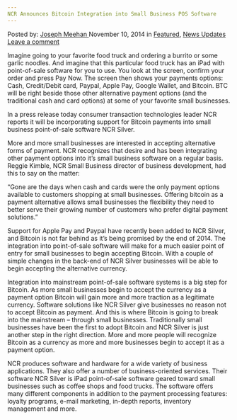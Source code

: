 ```yaml
---
NCR Announces Bitcoin Integration into Small Business POS Software
---
```

<article class="post-listing post-8149 post type-post status-publish format-standard has-post-thumbnail hentry category-deepdot-news category-news-updates tag-announces tag-bitcoin tag-business tag-integration tag-ncr tag-pos tag-small tag-software">
    <div class="post-inner">
        <span>Posted by: <a href="https://www.deepdotweb.com/author/josephmeehan/" title="">Joseph Meehan </a></span>
    <span>November 10, 2014</span>
    <span>in <a href="https://www.deepdotweb.com/category/deepdot-news/" rel="category tag">Featured</a>, <a href="https://www.deepdotweb.com/category/news-updates/" rel="category tag">News Updates</a></span>
    <span><a href="https://www.deepdotweb.com/2014/11/10/ncr-announces-bitcoin-integration-small-business-pos-software/#respond">Leave a comment</a></span>
    </p>
    <div class="clear"></div>
    <div class="entry">
    <p>Imagine going to your favorite food truck and ordering a burrito or some garlic noodles. And imagine that this particular food truck has an iPad with point-of-sale software for you to use. You look at the screen, confirm your order and press Pay Now. The screen then shows your payments options: Cash, Credit/Debit card, Paypal, Apple Pay, Google Wallet, and Bitcoin. BTC will be right beside those other alternative payment options (and the traditional cash and card options) at some of your favorite small businesses.</p>
    <p>In a press release today consumer transaction technologies leader NCR reports it will be incorporating support for Bitcoin payments into small business point-of-sale software NCR Silver.</p>
    <p>More and more small businesses are interested in accepting alternative forms of payment. NCR recognizes that desire and has been integrating other payment options into it’s small business software on a regular basis. Reggie Kimble, NCR Small Business director of business development, had this to say on the matter:</p>
    <p>“Gone are the days when cash and cards were the only payment options available to customers shopping at small businesses. Offering bitcoin as a payment alternative allows small businesses the flexibility they need to better serve their growing number of customers who prefer digital payment solutions.”</p>
    <p>Support for Apple Pay and Paypal have recently been added to NCR Silver, and Bitcoin is not far behind as it’s being promised by the end of 2014. The integration into point-of-sale software will make for a much easier point of entry for small businesses to begin accepting Bitcoin. With a couple of simple changes in the back-end of NCR Silver businesses will be able to begin accepting the alternative currency.</p>
    <p>Integration into mainstream point-of-sale software systems is a big step for Bitcoin. As more small businesses begin to accept the currency as a payment option Bitcoin will gain more and more traction as a legitimate currency. Software solutions like NCR Silver give businesses no reason not to accept Bitcoin as payment. And this is where Bitcoin is going to break into the mainstream – through small businesses. Traditionally small businesses have been the first to adopt Bitcoin and NCR Silver is just another step in the right direction. More and more people will recognize Bitcoin as a currency as more and more businesses begin to accept it as a payment option.</p>
    <p>NCR produces software and hardware for a wide variety of business applications. They also offer a number of business-oriented services. Their software NCR Silver is iPad point-of-sale software geared toward small businesses such as coffee shops and food trucks. The software offers many different components in addition to the payment processing features: loyalty programs, e-mail marketing, in-depth reports, inventory management and more.</p>
    </div>
    <span style="display:none"><a href="https://www.deepdotweb.com/tag/announces/" rel="tag">announces</a> <a href="https://www.deepdotweb.com/tag/bitcoin/" rel="tag">bitcoin</a> <a href="https://www.deepdotweb.com/tag/business/" rel="tag">business</a> <a href="https://www.deepdotweb.com/tag/integration/" rel="tag">integration</a> <a href="https://www.deepdotweb.com/tag/ncr/" rel="tag">ncr</a> <a href="https://www.deepdotweb.com/tag/pos/" rel="tag">pos</a> <a href="https://www.deepdotweb.com/tag/small/" rel="tag">small</a> <a href="https://www.deepdotweb.com/tag/software/" rel="tag">software</a></span> <span style="display:none" class="updated">2014-11-10</span>
    <div style="display:none" class="vcard author" itemprop="author" itemscope itemtype="http://schema.org/Person"><strong class="fn" itemprop="name"><a href="https://www.deepdotweb.com/author/josephmeehan/" title="Posts by Joseph Meehan" rel="author">Joseph Meehan</a></strong></div>
    </div>
</article>

